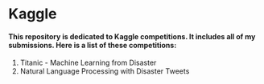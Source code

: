 # Kaggle

#### This repository is dedicated to Kaggle competitions. It includes all of my submissions.  Here is a list of these competitions:
1. Titanic - Machine Learning from Disaster
2. Natural Language Processing with Disaster Tweets
